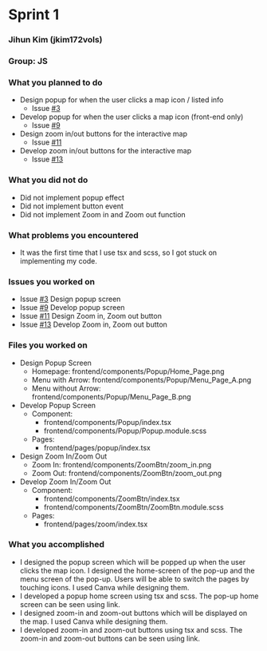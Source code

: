 # Sprint 1
### Jihun Kim (jkim172vols)
### Group: JS

### What you planned to do
* Design popup for when the user clicks a map icon / listed info
    - Issue [#3](https://github.com/utk-cs340-fall22/FinDining/issues/3)
* Develop popup for when the user clicks a map icon (front-end only)
    - Issue [#9](https://github.com/utk-cs340-fall22/FinDining/issues/9)
* Design zoom in/out buttons for the interactive map
    - Issue [#11](https://github.com/utk-cs340-fall22/FinDining/issues/11)
* Develop zoom in/out buttons for the interactive map
    - Issue [#13](https://github.com/utk-cs340-fall22/FinDining/issues/13)

### What you did not do
* Did not implement popup effect
* Did not implement button event
* Did not implement Zoom in and Zoom out function

### What problems you encountered
* It was the first time that I use tsx and scss, so I got stuck on implementing my code.

### Issues you worked on
* Issue [#3](https://github.com/utk-cs340-fall22/FinDining/issues/3) Design popup screen
* Issue [#9](https://github.com/utk-cs340-fall22/FinDining/issues/9) Develop popup screen
* Issue [#11](https://github.com/utk-cs340-fall22/FinDining/issues/11) Design Zoom in, Zoom out button
* Issue [#13](https://github.com/utk-cs340-fall22/FinDining/issues/13) Develop Zoom in, Zoom out button

### Files you worked on
* Design Popup Screen
    * Homepage: frontend/components/Popup/Home_Page.png
    * Menu with Arrow: frontend/components/Popup/Menu_Page_A.png
    * Menu without Arrow: frontend/components/Popup/Menu_Page_B.png
* Develop Popup Screen
    * Component:
        * frontend/components/Popup/index.tsx
        * frontend/components/Popup/Popup.module.scss
    * Pages:
        * frontend/pages/popup/index.tsx
* Design Zoom In/Zoom Out
    * Zoom In: frontend/components/ZoomBtn/zoom_in.png
    * Zoom Out: frontend/components/ZoomBtn/zoom_out.png
* Develop Zoom In/Zoom Out
    * Component:
        * frontend/components/ZoomBtn/index.tsx
        * frontend/components/ZoomBtn/ZoomBtn.module.scss
    * Pages:
        * frontend/pages/zoom/index.tsx

### What you accomplished
* I designed the popup screen which will be popped up when the user clicks the map icon. I designed the home-screen of the pop-up and the menu screen of the pop-up. Users will be able to switch the pages by touching icons. I used Canva while designing them.
* I developed a popup home screen using tsx and scss. The pop-up home screen can be seen using link.
* I designed zoom-in and zoom-out buttons which will be displayed on the map. I used Canva while designing them.
* I developed zoom-in and zoom-out buttons using tsx and scss. The zoom-in and zoom-out buttons can be seen using link.